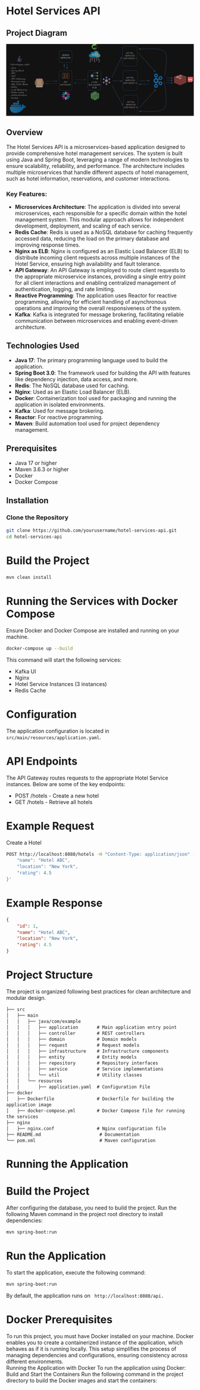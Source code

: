 ﻿# Hotel Services API

## Project Diagram
![Alt text](src/images/HotelServiceDiagram.png)


## Overview
The Hotel Services API is a microservices-based application designed to provide comprehensive hotel management services. The system is built using Java and Spring Boot, leveraging a range of modern technologies to ensure scalability, reliability, and performance. The architecture includes multiple microservices that handle different aspects of hotel management, such as hotel information, reservations, and customer interactions.

### Key Features:
- **Microservices Architecture**: The application is divided into several microservices, each responsible for a specific domain within the hotel management system. This modular approach allows for independent development, deployment, and scaling of each service.
- **Redis Cache**: Redis is used as a NoSQL database for caching frequently accessed data, reducing the load on the primary database and improving response times.
- **Nginx as ELB**: Nginx is configured as an Elastic Load Balancer (ELB) to distribute incoming client requests across multiple instances of the Hotel Service, ensuring high availability and fault tolerance.
- **API Gateway**: An API Gateway is employed to route client requests to the appropriate microservice instances, providing a single entry point for all client interactions and enabling centralized management of authentication, logging, and rate limiting.
- **Reactive Programming**: The application uses Reactor for reactive programming, allowing for efficient handling of asynchronous operations and improving the overall responsiveness of the system.
- **Kafka**: Kafka is integrated for message brokering, facilitating reliable communication between microservices and enabling event-driven architecture.

## Technologies Used
- **Java 17**: The primary programming language used to build the application.
- **Spring Boot 3.0**: The framework used for building the API with features like dependency injection, data access, and more.
- **Redis**: The NoSQL database used for caching.
- **Nginx**: Used as an Elastic Load Balancer (ELB).
- **Docker**: Containerization tool used for packaging and running the application in isolated environments.
- **Kafka**: Used for message brokering.
- **Reactor**: For reactive programming.
- **Maven**: Build automation tool used for project dependency management.

## Prerequisites
- Java 17 or higher
- Maven 3.6.3 or higher
- Docker
- Docker Compose

## Installation

### Clone the Repository
```sh
git clone https://github.com/yourusername/hotel-services-api.git
cd hotel-services-api
```

# Build the Project

```sh
mvn clean install
```

# Running the Services with Docker Compose
Ensure Docker and Docker Compose are installed and running on your machine.

```sh
docker-compose up --build
```

This command will start the following services:  
- Kafka UI
- Nginx
- Hotel Service Instances (3 instances)
- Redis Cache

# Configuration
The application configuration is located in `src/main/resources/application.yaml`.  

# API Endpoints
The API Gateway routes requests to the appropriate Hotel Service instances. Below are some of the key endpoints:

- POST /hotels - Create a new hotel
- GET /hotels - Retrieve all hotels

# Example Request

Create a Hotel

```sh
POST http://localhost:8080/hotels -H "Content-Type: application/json" -d '{
    "name": "Hotel ABC",
    "location": "New York",
    "rating": 4.5
}'
```

# Example Response

```json
{
    "id": 1,
    "name": "Hotel ABC",
    "location": "New York",
    "rating": 4.5
}
```

# Project Structure
The project is organized following best practices for clean architecture and modular design.

```
├── src
│   ├── main
│   │   ├── java/com/example
│   │   │   ├── application       # Main application entry point
│   │   │   ├── controller        # REST controllers
│   │   │   ├── domain            # Domain models
│   │   │   ├── request           # Request models
│   │   │   ├── infrastructure    # Infrastructure components
│   │   │   ├── entity            # Entity models
│   │   │   ├── repository        # Repository interfaces
│   │   │   ├── service           # Service implementations
│   │   │   └── util              # Utility classes
│   │   └── resources
│   │       ├── application.yaml  # Configuration File
├── docker
│   ├── Dockerfile                # Dockerfile for building the application image
│   ├── docker-compose.yml        # Docker Compose file for running the services
├── nginx
│   ├── nginx.conf                # Nginx configuration file
├── README.md                      # Documentation
└── pom.xml                        # Maven configuration
```

# Running the Application
# Build the Project
After configuring the database, you need to build the project. Run the following Maven command in the project root directory to install dependencies:

```sh
mvn spring-boot:run
```

# Run the Application
To start the application, execute the following command:

```sh
mvn spring-boot:run
```

By default, the application runs on ` http://localhost:8080/api.`

# Docker Prerequisites
To run this project, you must have Docker installed on your machine. Docker enables you to create a containerized instance of the application, which behaves as if it is running locally. This setup simplifies the process of managing dependencies and configurations, ensuring consistency across different environments.  
Running the Application with Docker
To run the application using Docker:  
Build and Start the Containers
Run the following command in the project directory to build the Docker images and start the containers: